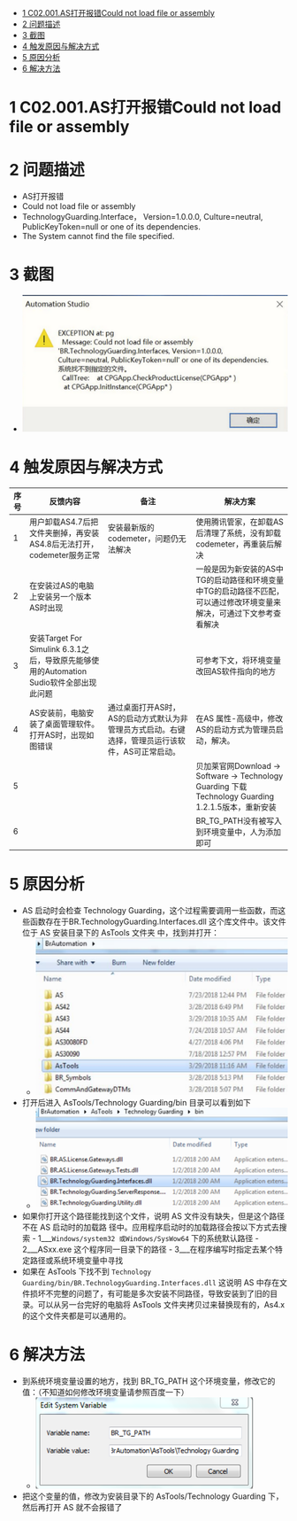 - [1 C02.001.AS打开报错Could not load file or assembly](#_1-c02001as%E6%89%93%E5%BC%80%E6%8A%A5%E9%94%99could-not-load-file-or-assembly)
- [2 问题描述](#_2-%E9%97%AE%E9%A2%98%E6%8F%8F%E8%BF%B0)
- [3 截图](#_3-%E6%88%AA%E5%9B%BE)
- [4 触发原因与解决方式](#_4-%E8%A7%A6%E5%8F%91%E5%8E%9F%E5%9B%A0%E4%B8%8E%E8%A7%A3%E5%86%B3%E6%96%B9%E5%BC%8F)
- [5 原因分析](#_5-%E5%8E%9F%E5%9B%A0%E5%88%86%E6%9E%90)
- [6 解决方法](#_6-%E8%A7%A3%E5%86%B3%E6%96%B9%E6%B3%95)

# 1 C02.001.AS打开报错Could not load file or assembly

# 2 问题描述

- AS打开报错
- Could not load file or assembly
- TechnologyGuarding.Interface， Version=1.0.0.0, Culture=neutral, PublicKeyToken=null or one of its dependencies.
- The System cannot find the file specified.

# 3 截图

- ![Img](FILES/001AS打开报错Could%20not%20load%20file%20or%20assembly/img-20220713151104.png)

# 4 触发原因与解决方式

| 序号  | 反馈内容                                                             | 备注                                                  | 解决方案                                                                                  |
| --- | ---------------------------------------------------------------- | --------------------------------------------------- | ------------------------------------------------------------------------------------- |
| 1   | 用户卸载AS4.7后把文件夹删掉，再安装AS4.8后无法打开，codemeter服务正常                     | 安装最新版的codemeter，问题仍无法解决                             | 使用腾讯管家，在卸载AS后清理了系统，没有卸载codemeter，再重装后解决                                               |
| 2   | 在安装过AS的电脑上安装另一个版本AS时出现                                           |                                                     | 一般是因为新安装的AS中TG的启动路径和环境变量中TG的启动路径不匹配，可以通过修改环境变量来解决，可通过下文参考查看解决                         |
| 3   | 安装Target For Simulink 6.3.1之后，导致原先能够使用的Automation Sudio软件全部出现此问题 |                                                     | 可参考下文，将环境变量改回AS软件指向的地方                                                                |
| 4   | AS安装前，电脑安装了桌面管理软件。打开AS时，出现如图错误                                   | 通过桌面打开AS时，AS的启动方式默认为非管理员方式启动。右键选择，管理员运行该软件，AS可正常启动。 | 在AS 属性-高级中，修改AS的启动方式为管理员启动，解决。                                                        |
| 5   |                                                                  |                                                     | 贝加莱官网Download -> Software -> Technology Guarding 下载Technology Guarding 1.2.1.5版本，重新安装 |
| 6   |                                                                  |                                                     | BR_TG_PATH没有被写入到环境变量中，人为添加即可                                                          |

# 5 原因分析

- AS 启动时会检查 Technology Guarding，这个过程需要调用一些函数，而这些函数存在于BR.TechnologyGuarding.Interfaces.dll 这个库文件中。该文件位于 AS 安装目录下的 AsTools 文件夹 中，找到并打开：
    - ![](FILES/001AS打开报错Could%20not%20load%20file%20or%20assembly/image-20221126235547349.png)
- 打开后进入 AsTools/Technology Guarding/bin 目录可以看到如下
    - ![](FILES/001AS打开报错Could%20not%20load%20file%20or%20assembly/image-20221126235601755.png)
- 如果你打开这个路径能找到这个文件，说明 AS 文件没有缺失，但是这个路径不在 AS 启动时的加载路 径中。应用程序启动时的加载路径会按以下方式去搜索
      - 1___`Windows/system32 或Windows/SysWow64` 下的系统默认路径
      - 2___ASxx.exe 这个程序同一目录下的路径
      - 3___在程序编写时指定去某个特定路径或系统环境变量中寻找
- 如果在 AsTools 下找不到 `Technology Guarding/bin/BR.TechnologyGuarding.Interfaces.dll` 这说明 AS 中存在文件损坏不完整的问题了，有可能是多次安装不同路径，导致安装到了旧的目录。可以从另一台完好的电脑将 AsTools 文件夹拷贝过来替换现有的，As4.x 的这个文件夹都是可以通用的。

# 6 解决方法

- 到系统环境变量设置的地方，找到 BR_TG_PATH 这个环境变量，修改它的值：（不知道如何修改环境变量请参照百度一下）
    - ![](FILES/001AS打开报错Could%20not%20load%20file%20or%20assembly/image-20221126235702539.png)
- 把这个变量的值，修改为安装目录下的 AsTools/Technology Guarding 下，然后再打开 AS 就不会报错了
